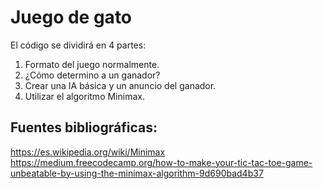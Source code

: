 # Juego de gato

El código se dividirá en 4 partes:
	
 1. Formato del juego normalmente.
 2. ¿Cómo determino a un ganador?
 3. Crear una IA básica y un anuncio del ganador.
 4. Utilizar el algoritmo Minimax.

## Fuentes bibliográficas:

https://es.wikipedia.org/wiki/Minimax
https://medium.freecodecamp.org/how-to-make-your-tic-tac-toe-game-unbeatable-by-using-the-minimax-algorithm-9d690bad4b37
